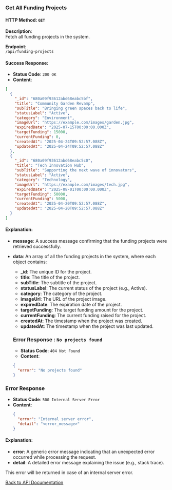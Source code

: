 ### Get All Funding Projects

#### HTTP Method: `GET`

**Description**:  
Fetch all funding projects in the system.

**Endpoint**:  
`/api/funding-projects`

#### Success Response:

- **Status Code**: `200 OK`
- **Content**:

```json
[
  {
    "_id": "680a09f93612abd68eabc5bf",
    "title": "Community Garden Revamp",
    "subTitle": "Bringing green spaces back to life",
    "statusLabel": "Active",
    "category": "Environment",
    "imageUrl": "https://example.com/images/garden.jpg",
    "expiredDate": "2025-07-15T00:00:00.000Z",
    "targetFunding": 15000,
    "currentFunding": 0,
    "createdAt": "2025-04-24T09:52:57.088Z",
    "updatedAt": "2025-04-24T09:52:57.088Z"
  },
  {
    "_id": "680a09f93612abd68eabc5c0",
    "title": "Tech Innovation Hub",
    "subTitle": "Supporting the next wave of innovators",
    "statusLabel": "Active",
    "category": "Technology",
    "imageUrl": "https://example.com/images/tech.jpg",
    "expiredDate": "2025-08-01T00:00:00.000Z",
    "targetFunding": 50000,
    "currentFunding": 5000,
    "createdAt": "2025-04-20T09:52:57.088Z",
    "updatedAt": "2025-04-20T09:52:57.088Z"
  }
]
```

#### Explanation:

- **message**: A success message confirming that the funding projects were retrieved successfully.
- **data**: An array of all the funding projects in the system, where each object contains:

  - **\_id**: The unique ID for the project.
  - **title**: The title of the project.
  - **subTitle**: The subtitle of the project.
  - **statusLabel**: The current status of the project (e.g., Active).
  - **category**: The category of the project.
  - **imageUrl**: The URL of the project image.
  - **expiredDate**: The expiration date of the project.
  - **targetFunding**: The target funding amount for the project.
  - **currentFunding**: The current funding raised for the project.
  - **createdAt**: The timestamp when the project was created.
  - **updatedAt**: The timestamp when the project was last updated.

  ### Error Response : `No projects found`

  - **Status Code**: `404 Not Found`
  - **Content**:

  ```json
  {
    "error": "No projects found"
  }
  ```

### Error Response

- **Status Code**: `500 Internal Server Error`
- **Content**:
  ```json
  {
    "error": "Internal server error",
    "detail": "<error_message>"
  }
  ```

#### Explanation:

- **error**: A generic error message indicating that an unexpected error occurred while processing the request.
- **detail**: A detailed error message explaining the issue (e.g., stack trace).

This error will be returned in case of an internal server error.

[Back to API Documentation](../README.md#api-documentation)
